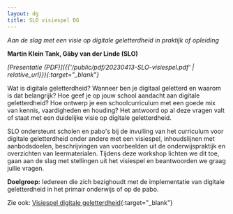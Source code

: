 ```yaml
---
layout: dg
title: SLO visiespel DG
---
```


*Aan de slag met een visie op digitale geletterdheid in praktijk of opleiding*

**Martin Klein Tank, Gäby van der Linde (SLO)**

*[Presentatie (PDF)]({{'/public/pdf/20230413-SLO-visiespel.pdf' | relative_url}}){:target="_blank"}*

Wat is digitale geletterdheid? Wanneer ben je digitaal geletterd en waarom is
dat belangrijk? Hoe geef je op jouw school aandacht aan digitale
geletterdheid? Hoe ontwerp je een schoolcurriculum met een goede mix van
kennis, vaardigheden en houding? Het antwoord op al deze vragen valt of staat
met een duidelijke visie op digitale geletterdheid. 

SLO ondersteunt scholen en pabo's bij de invulling van het curriculum voor
digitale geletterdheid onder andere met een visiespel, inhoudslijnen met
aanbodsdoelen, beschrijvingen van voorbeelden uit de onderwijspraktijk en
overzichten van leermaterialen. Tijdens deze workshop lichten we dit toe, gaan
aan de slag met stellingen uit het visiespel en beantwoorden we graag jullie
vragen.

**Doelgroep:** Iedereen die zich bezighoudt met de implementatie van digitale
geletterdheid in het primair onderwijs of op de pabo.

Zie ook: 
[Visiespel digitale geletterdheid](https://www.slo.nl/sectoren/po/digitale-geletterdheid-po/digitale-geletterdheid-po/digitale-geletterdheid-onderwijspraktijk/visie-ontwikkeling/){:target="_blank"}
